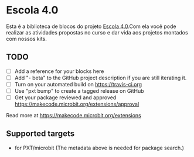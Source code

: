 # Escola 4.0
Esta é a biblioteca de blocos do projeto [Escola 4.0](https://www.escola4pontozero.com.br/).Com ela você pode realizar as atividades propostas no curso e dar vida aos projetos montados com nossos kits.



## TODO

- [ ] Add a reference for your blocks here
- [ ] Add "- beta" to the GitHub project description if you are still iterating it.
- [ ] Turn on your automated build on https://travis-ci.org
- [ ] Use "pxt bump" to create a tagged release on GitHub
- [ ] Get your package reviewed and approved https://makecode.microbit.org/extensions/approval

Read more at https://makecode.microbit.org/extensions

## Supported targets

* for PXT/microbit
(The metadata above is needed for package search.)

